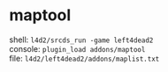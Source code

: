 # maptool
shell: `l4d2/srcds_run -game left4dead2`  
console: `plugin_load addons/maptool`  
file: `l4d2/left4dead2/addons/maplist.txt`
